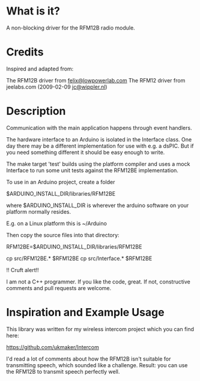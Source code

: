 What is it?
==============
A non-blocking driver for the RFM12B radio module. 


Credits
==============
Inspired and adapted from:

The RFM12B driver from felix@lowpowerlab.com
The RFM12 driver from jeelabs.com (2009-02-09 <jc@wippler.nl>)


Description
===============
Communication with the main application happens through event handlers.

The hardware interface to an Arduino is isolated in the Interface class. One day there may be
a different implementation for use with e.g. a dsPIC. But if you need something different it should
be easy enough to write.

The make target 'test' builds using the platform compiler and uses a mock Interface to
run some unit tests against the RFM12BE implementation.

To use in an Arduino project, create a folder

  $ARDUINO_INSTALL_DIR/libraries/RFM12BE

where $ARDUINO_INSTALL_DIR is wherever the arduino software on your platform normally resides.

E.g. on a Linux platform this is ~/Arduino

Then copy the source files into that directory:

RFM12BE=$ARDUINO_INSTALL_DIR/libraries/RFM12BE

cp src/RFM12BE.* $RFM12BE
cp src/Interface.* $RFM12BE

!! Cruft alert!!

I am not a C++ programmer. If you like the code, great. If not, constructive comments and pull requests
are welcome. 

Inspiration and Example Usage
==============================
This library was written for my wireless intercom project which you can find here:

https://github.com/ukmaker/Intercom

I'd read a lot of comments about how the RFM12B isn't suitable for transmitting speech,
which sounded like a challenge. Result: you can use the RFM12B to transmit speech
perfectly well.